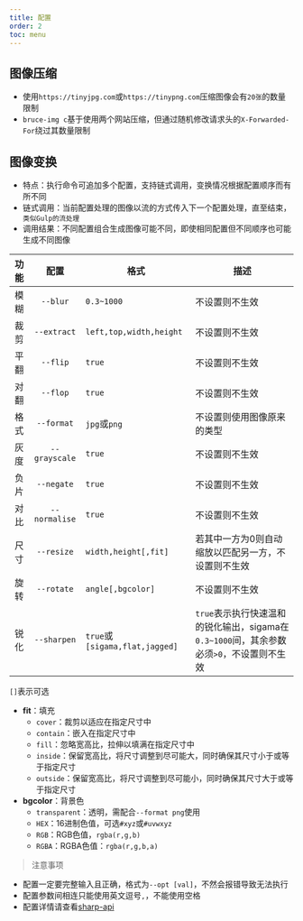 ```yaml
---
title: 配置
order: 2
toc: menu
---
```


## 图像压缩

- 使用`https://tinyjpg.com`或`https://tinypng.com`压缩图像会有`20张`的数量限制
- `bruce-img c`基于使用两个网站压缩，但通过随机修改请求头的`X-Forwarded-For`绕过其数量限制

## 图像变换

- 特点：执行命令可追加多个配置，支持链式调用，变换情况根据配置顺序而有所不同
- 链式调用：当前配置处理的图像以流的方式传入下一个配置处理，直至结束，`类似Gulp的流处理`
- 调用结果：不同配置组合生成图像可能不同，即使相同配置但不同顺序也可能生成不同图像

功能|配置|格式|描述
:-:|:-:|-|-
模糊|`--blur`|`0.3~1000`|不设置则不生效
裁剪|`--extract`|`left,top,width,height`|不设置则不生效
平翻|`--flip`|`true`|不设置则不生效
对翻|`--flop`|`true`|不设置则不生效
格式|`--format`|`jpg`或`png`|不设置则使用图像原来的类型
灰度|`--grayscale`|`true`|不设置则不生效
负片|`--negate`|`true`|不设置则不生效
对比|`--normalise`|`true`|不设置则不生效
尺寸|`--resize`|`width,height[,fit]`|若其中一方为0则自动缩放以匹配另一方，不设置则不生效
旋转|`--rotate`|`angle[,bgcolor]`|不设置则不生效
锐化|`--sharpen`|`true`或`[sigama,flat,jagged]`|`true`表示执行快速温和的锐化输出，sigama在`0.3~1000`间，其余参数必须`>0`，不设置则不生效

`[]`表示可选

- **fit**：填充
	- `cover`：裁剪以适应在指定尺寸中
	- `contain`：嵌入在指定尺寸中
	- `fill`：忽略宽高比，拉伸以填满在指定尺寸中
	- `inside`：保留宽高比，将尺寸调整到尽可能大，同时确保其尺寸小于或等于指定尺寸
	- `outside`：保留宽高比，将尺寸调整到尽可能小，同时确保其尺寸大于或等于指定尺寸
- **bgcolor**：背景色
	- `transparent`：透明，需配合`--format png`使用
	- `HEX`：16进制色值，可选`#xyz`或`#uvwxyz`
	- `RGB`：RGB色值，`rgba(r,g,b)`
	- `RGBA`：RGBA色值：`rgba(r,g,b,a)`

> 注意事项

- 配置一定要完整输入且正确，格式为`--opt [val]`，不然会报错导致无法执行
- 配置参数间相连只能使用英文逗号`,`，不能使用空格
- 配置详情请查看[sharp-api](https://sharp.pixelplumbing.com/api-constructor)